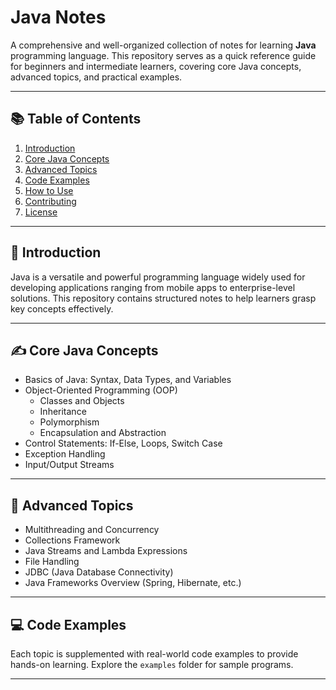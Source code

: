 # Java Notes

A comprehensive and well-organized collection of notes for learning **Java** programming language. This repository serves as a quick reference guide for beginners and intermediate learners, covering core Java concepts, advanced topics, and practical examples.

---

## 📚 Table of Contents
1. [Introduction](#introduction)
2. [Core Java Concepts](#core-java-concepts)
3. [Advanced Topics](#advanced-topics)
4. [Code Examples](#code-examples)
5. [How to Use](#how-to-use)
6. [Contributing](#contributing)
7. [License](#license)

---

## 🔰 Introduction
Java is a versatile and powerful programming language widely used for developing applications ranging from mobile apps to enterprise-level solutions. This repository contains structured notes to help learners grasp key concepts effectively.

---

## ✍️ Core Java Concepts
- Basics of Java: Syntax, Data Types, and Variables
- Object-Oriented Programming (OOP)
  - Classes and Objects
  - Inheritance
  - Polymorphism
  - Encapsulation and Abstraction
- Control Statements: If-Else, Loops, Switch Case
- Exception Handling
- Input/Output Streams

---

## 🚀 Advanced Topics
- Multithreading and Concurrency
- Collections Framework
- Java Streams and Lambda Expressions
- File Handling
- JDBC (Java Database Connectivity)
- Java Frameworks Overview (Spring, Hibernate, etc.)

---

## 💻 Code Examples
Each topic is supplemented with real-world code examples to provide hands-on learning. Explore the `examples` folder for sample programs.  

---
